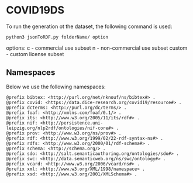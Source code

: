 # COVID19DS

To run the generation ot the dataset, the following command is used: 
```
python3 jsonToRDF.py folderName/ option
```

options:
c - commercial use subset
n - non-commercial use subset 
custom - custom license subset

## Namespaces

Below we use the following namespaces:

```turtle
@prefix bibtex: <http://purl.org/net/nknouf/ns/bibtex#> .
@prefix covid: <https://data.dice-research.org/covid19/resource#> .
@prefix dcterms: <http://purl.org/dc/terms/> .
@prefix foaf: <http://xmlns.com/foaf/0.1/> .
@prefix its: <http://www.w3.org/2005/11/its/rdf#> .
@prefix nif: <http://persistence.uni-leipzig.org/nlp2rdf/ontologies/nif-core#> .
@prefix prov: <http://www.w3.org/ns/prov#> .
@prefix rdf: <http://www.w3.org/1999/02/22-rdf-syntax-ns#> .
@prefix rdfs: <http://www.w3.org/2000/01/rdf-schema#> .
@prefix schema: <http://schema.org/> .
@prefix sdo: <http://salt.semanticauthoring.org/ontologies/sdo#> .
@prefix swc: <http://data.semanticweb.org/ns/swc/ontology#> .
@prefix vcard: <http://www.w3.org/2006/vcard/ns#> .
@prefix xml: <http://www.w3.org/XML/1998/namespace> .
@prefix xsd: <http://www.w3.org/2001/XMLSchema#> .
```